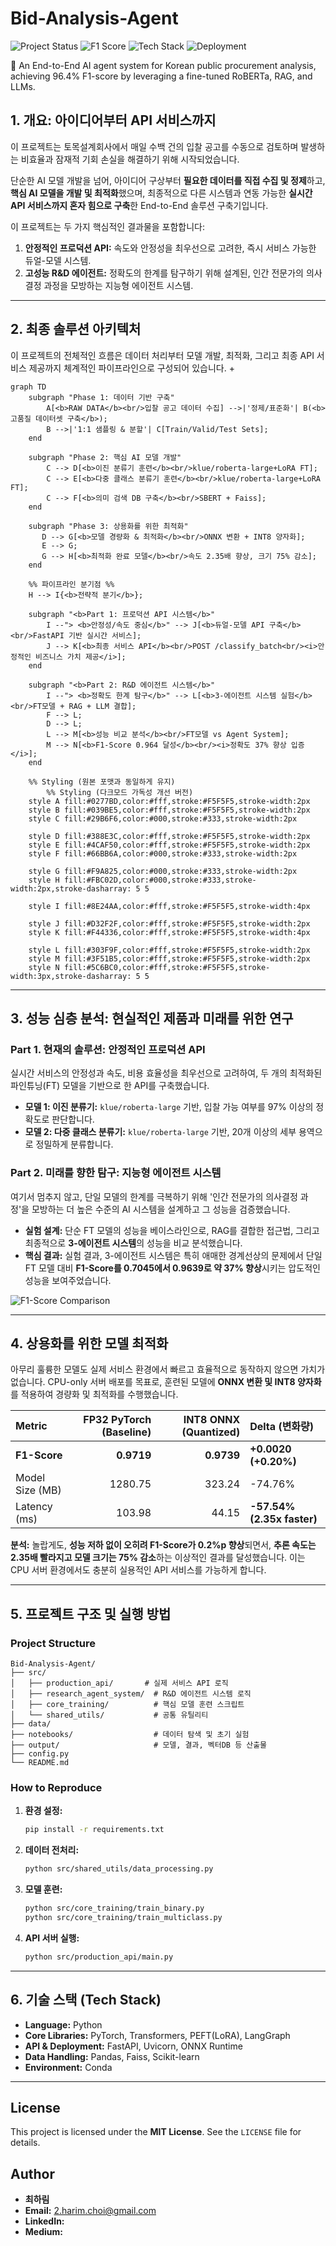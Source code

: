 # Bid-Analysis-Agent

![Project Status](https://img.shields.io/badge/Status-Completed-success)
![F1 Score](https://img.shields.io/badge/F1_Score-0.964-blue)
![Tech Stack](https://img.shields.io/badge/Tech-PyTorch_|_Transformers_|_LangGraph-orange)
![Deployment](https://img.shields.io/badge/Deployment-FastAPI_|_ONNX-purple)

🤖 An End-to-End AI agent system for Korean public procurement analysis, achieving 96.4% F1-score by leveraging a fine-tuned RoBERTa, RAG, and LLMs.

<!-- 
[ GIF ]

-->

## 1. 개요: 아이디어부터 API 서비스까지

이 프로젝트는 토목설계회사에서 매일 수백 건의 입찰 공고를 수동으로 검토하며 발생하는 비효율과 잠재적 기회 손실을 해결하기 위해 시작되었습니다.

단순한 AI 모델 개발을 넘어, 아이디어 구상부터 **필요한 데이터를 직접 수집 및 정제**하고, **핵심 AI 모델을 개발 및 최적화**했으며, 최종적으로 다른 시스템과 연동 가능한 **실시간 API 서비스까지 혼자 힘으로 구축**한 End-to-End 솔루션 구축기입니다.

이 프로젝트는 두 가지 핵심적인 결과물을 포함합니다:

1. **안정적인 프로덕션 API:** 속도와 안정성을 최우선으로 고려한, 즉시 서비스 가능한 듀얼-모델 시스템.
2. **고성능 R&D 에이전트:** 정확도의 한계를 탐구하기 위해 설계된, 인간 전문가의 의사결정 과정을 모방하는 지능형 에이전트 시스템.

---

## 2. 최종 솔루션 아키텍처

이 프로젝트의 전체적인 흐름은 데이터 처리부터 모델 개발, 최적화, 그리고 최종 API 서비스 제공까지 체계적인 파이프라인으로 구성되어 있습니다.
+

```mermaid
graph TD
    subgraph "Phase 1: 데이터 기반 구축"
        A[<b>RAW DATA</b><br/>입찰 공고 데이터 수집] -->|'정제/표준화'| B(<b>고품질 데이터셋 구축</b>);
        B -->|'1:1 샘플링 & 분할'| C[Train/Valid/Test Sets];
    end

    subgraph "Phase 2: 핵심 AI 모델 개발"
        C --> D[<b>이진 분류기 훈련</b><br/>klue/roberta-large+LoRA FT];
        C --> E[<b>다중 클래스 분류기 훈련</b><br/>klue/roberta-large+LoRA FT];
        C --> F[<b>의미 검색 DB 구축</b><br/>SBERT + Faiss];
    end

    subgraph "Phase 3: 상용화를 위한 최적화"
       D --> G[<b>모델 경량화 & 최적화</b><br/>ONNX 변환 + INT8 양자화];
       E --> G;
       G --> H[<b>최적화 완료 모델</b><br/>속도 2.35배 향상, 크기 75% 감소];
    end
    
    %% 파이프라인 분기점 %%
    H --> I{<b>전략적 분기</b>};

    subgraph "<b>Part 1: 프로덕션 API 시스템</b>"
        I --"> <b>안정성/속도 중심</b>" --> J[<b>듀얼-모델 API 구축</b><br/>FastAPI 기반 실시간 서비스];
        J --> K[<b>최종 서비스 API</b><br/>POST /classify_batch<br/><i>안정적인 비즈니스 가치 제공</i>];
    end

    subgraph "<b>Part 2: R&D 에이전트 시스템</b>"
        I --"> <b>정확도 한계 탐구</b>" --> L[<b>3-에이전트 시스템 실험</b><br/>FT모델 + RAG + LLM 결합];
        F --> L;
        D --> L;
        L --> M[<b>성능 비교 분석</b><br/>FT모델 vs Agent System];
        M --> N[<b>F1-Score 0.964 달성</b><br/><i>정확도 37% 향상 입증</i>];
    end

    %% Styling (원본 포맷과 동일하게 유지)
        %% Styling (다크모드 가독성 개선 버전)
    style A fill:#0277BD,color:#fff,stroke:#F5F5F5,stroke-width:2px
    style B fill:#039BE5,color:#fff,stroke:#F5F5F5,stroke-width:2px
    style C fill:#29B6F6,color:#000,stroke:#333,stroke-width:2px
    
    style D fill:#388E3C,color:#fff,stroke:#F5F5F5,stroke-width:2px
    style E fill:#4CAF50,color:#fff,stroke:#F5F5F5,stroke-width:2px
    style F fill:#66BB6A,color:#000,stroke:#333,stroke-width:2px
    
    style G fill:#F9A825,color:#000,stroke:#333,stroke-width:2px
    style H fill:#FBC02D,color:#000,stroke:#333,stroke-width:2px,stroke-dasharray: 5 5
    
    style I fill:#8E24AA,color:#fff,stroke:#F5F5F5,stroke-width:4px
    
    style J fill:#D32F2F,color:#fff,stroke:#F5F5F5,stroke-width:2px
    style K fill:#F44336,color:#fff,stroke:#F5F5F5,stroke-width:4px
    
    style L fill:#303F9F,color:#fff,stroke:#F5F5F5,stroke-width:2px
    style M fill:#3F51B5,color:#fff,stroke:#F5F5F5,stroke-width:2px
    style N fill:#5C6BC0,color:#fff,stroke:#F5F5F5,stroke-width:3px,stroke-dasharray: 5 5

```

---

## 3. 성능 심층 분석: 현실적인 제품과 미래를 위한 연구

### Part 1. 현재의 솔루션: 안정적인 프로덕션 API

실시간 서비스의 안정성과 속도, 비용 효율성을 최우선으로 고려하여, 두 개의 최적화된 파인튜닝(FT) 모델을 기반으로 한 API를 구축했습니다.

* **모델 1: 이진 분류기:** `klue/roberta-large` 기반, 입찰 가능 여부를 97% 이상의 정확도로 판단합니다.
* **모델 2: 다중 클래스 분류기:** `klue/roberta-large` 기반, 20개 이상의 세부 용역으로 정밀하게 분류합니다.

### Part 2. 미래를 향한 탐구: 지능형 에이전트 시스템

여기서 멈추지 않고, 단일 모델의 한계를 극복하기 위해 '인간 전문가의 의사결정 과정'을 모방하는 더 높은 수준의 AI 시스템을 설계하고 그 성능을 검증했습니다.

* **실험 설계:** 단순 FT 모델의 성능을 베이스라인으로, RAG를 결합한 접근법, 그리고 최종적으로 **3-에이전트 시스템**의 성능을 비교 분석했습니다.
* **핵심 결과:** 실험 결과, 3-에이전트 시스템은 특히 애매한 경계선상의 문제에서 단일 FT 모델 대비 **F1-Score를 0.7045에서 0.9639로 약 37% 향상**시키는 압도적인 성능을 보여주었습니다.

<!-- [ F1-Score 비교 그래프를 여기에 삽입하세요. ] -->
![F1-Score Comparison](<#링크_또는_로컬_이미지_경로/f1_score_comparison_graph.png>)

---

## 4. 상용화를 위한 모델 최적화

아무리 훌륭한 모델도 실제 서비스 환경에서 빠르고 효율적으로 동작하지 않으면 가치가 없습니다. CPU-only 서버 배포를 목표로, 훈련된 모델에 **ONNX 변환 및 INT8 양자화**를 적용하여 경량화 및 최적화를 수행했습니다.

<!-- [ 양자화 전/후 성능 비교표를 여기에 삽입하세요. ] -->
| Metric | FP32 PyTorch (Baseline) | INT8 ONNX (Quantized) | Delta (변화량) |
|:---|---:|---:|:---|
| **F1-Score** | **0.9719** | **0.9739** | **+0.0020 (+0.20%)** |
| Model Size (MB) | 1280.75 | 323.24 | -74.76% |
| Latency (ms) | 103.98 | 44.15 | **-57.54% (2.35x faster)** |

**분석:** 놀랍게도, **성능 저하 없이 오히려 F1-Score가 0.2%p 향상**되면서, **추론 속도는 2.35배 빨라지고 모델 크기는 75% 감소**하는 이상적인 결과를 달성했습니다. 이는 CPU 서버 환경에서도 충분히 실용적인 API 서비스를 가능하게 합니다.

---

## 5. 프로젝트 구조 및 실행 방법

### Project Structure

```
Bid-Analysis-Agent/
├── src/
│   ├── production_api/       # 실제 서비스 API 로직
│   ├── research_agent_system/  # R&D 에이전트 시스템 로직
│   ├── core_training/          # 핵심 모델 훈련 스크립트
│   └── shared_utils/           # 공통 유틸리티
├── data/
├── notebooks/                  # 데이터 탐색 및 초기 실험
├── output/                     # 모델, 결과, 벡터DB 등 산출물
├── config.py
└── README.md
```

### How to Reproduce

1. **환경 설정:**

    ```bash
    pip install -r requirements.txt
    ```

2. **데이터 전처리:**

    ```bash
    python src/shared_utils/data_processing.py
    ```

3. **모델 훈련:**

    ```bash
    python src/core_training/train_binary.py
    python src/core_training/train_multiclass.py
    ```

4. **API 서버 실행:**

    ```bash
    python src/production_api/main.py
    ```

---

## 6. 기술 스택 (Tech Stack)

* **Language:** Python
* **Core Libraries:** PyTorch, Transformers, PEFT(LoRA), LangGraph
* **API & Deployment:** FastAPI, Uvicorn, ONNX Runtime
* **Data Handling:** Pandas, Faiss, Scikit-learn
* **Environment:** Conda

---

## License

This project is licensed under the **MIT License**. See the `LICENSE` file for details.

## Author

* **최하림**
* **Email:** 2.harim.choi@gmail.com
* **LinkedIn:** 
* **Medium:** 
